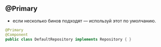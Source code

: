 ## @Primary 
- если несколько бинов подходят — используй этот по умолчанию.
```java
@Primary
@Component
public class DefaultRepository implements Repository { }
```